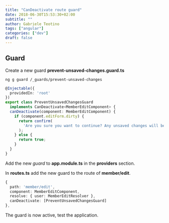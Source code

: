 ```yaml
---
title: "CanDeactivate route guard"
date: 2018-06-30T15:53:30+02:00
subtitle: ""
author: Gabriele Teotino
tags: ["angular"]
categories: ["dev"]
draft: false
---
```


<!--more-->

## Guard

Create a new guard **prevent-unsaved-changes.guard.ts**

```shell
ng g guard /_guards/prevent-unsaved-changes
```

```typescript
@Injectable({
  providedIn: 'root'
})
export class PreventUnsavedChangesGuard
  implements CanDeactivate<MemberEditComponent> {
  canDeactivate(component: MemberEditComponent) {
    if (component.editForm.dirty) {
      return confirm(
        'Are you sure you want to continue? Any unsaved changes will be lost!'
      );
    } else {
      return true;
    }
  }
}
```

Add the new *guard* to **app.module.ts** in the **providers** section.

In **routes.ts** add the new guard to the route of **member/edit**.

```typescript
{
  path: 'member/edit',
  component: MemberEditComponent,
  resolve: { user: MemberEditResolver },
  canDeactivate: [PreventUnsavedChangesGuard]
},
```

The guard is now active, test the application.
